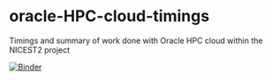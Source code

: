# oracle-HPC-cloud-timings

Timings and summary of work done with Oracle HPC cloud within the NICEST2 project

[![Binder](https://mybinder.org/badge_logo.svg)](https://mybinder.org/v2/gh/NordicESMhub/oracle-HPC-cloud-timings/HEAD)

